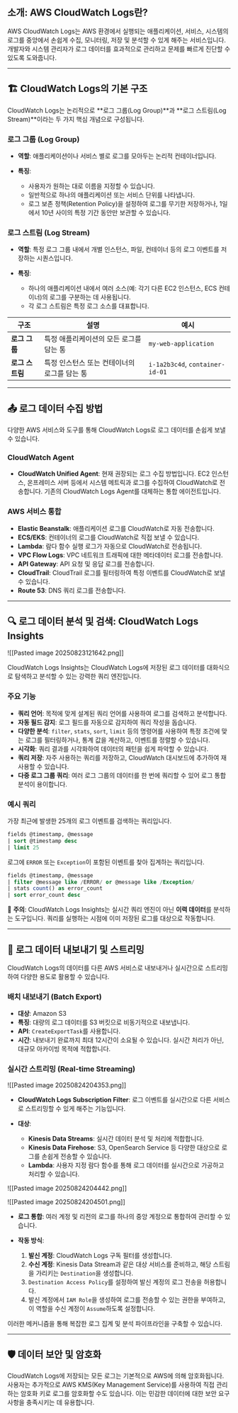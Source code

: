 ## 소개: AWS CloudWatch Logs란?

AWS CloudWatch Logs는 AWS 환경에서 실행되는 애플리케이션, 서비스, 시스템의 로그를 중앙에서 손쉽게 수집, 모니터링, 저장 및 분석할 수 있게 해주는 서비스입니다. 개발자와 시스템 관리자가 로그 데이터를 효과적으로 관리하고 문제를 빠르게 진단할 수 있도록 도와줍니다.

---

## 🏗️ CloudWatch Logs의 기본 구조

CloudWatch Logs는 논리적으로 **로그 그룹(Log Group)**과 **로그 스트림(Log Stream)**이라는 두 가지 핵심 개념으로 구성됩니다.

### 로그 그룹 (Log Group)

- **역할**: 애플리케이션이나 서비스 별로 로그를 모아두는 논리적 컨테이너입니다.
    
- **특징**:
    
    - 사용자가 원하는 대로 이름을 지정할 수 있습니다.
    - 일반적으로 하나의 애플리케이션 또는 서비스 단위를 나타냅니다.
    - 로그 보존 정책(Retention Policy)을 설정하여 로그를 무기한 저장하거나, 1일에서 10년 사이의 특정 기간 동안만 보관할 수 있습니다.

### 로그 스트림 (Log Stream)

- **역할**: 특정 로그 그룹 내에서 개별 인스턴스, 파일, 컨테이너 등의 로그 이벤트를 저장하는 시퀀스입니다.
    
- **특징**:
    
    - 하나의 애플리케이션 내에서 여러 소스(예: 각기 다른 EC2 인스턴스, ECS 컨테이너)의 로그를 구분하는 데 사용됩니다.
    - 각 로그 스트림은 특정 로그 소스를 대표합니다.

|구조|설명|예시|
|---|---|---|
|**로그 그룹**|특정 애플리케이션의 모든 로그를 담는 통|`my-web-application`|
|**로그 스트림**|특정 인스턴스 또는 컨테이너의 로그를 담는 통|`i-1a2b3c4d`, `container-id-01`|

---

## 📤 로그 데이터 수집 방법

다양한 AWS 서비스와 도구를 통해 CloudWatch Logs로 로그 데이터를 손쉽게 보낼 수 있습니다.

### CloudWatch Agent

- **CloudWatch Unified Agent**: 현재 권장되는 로그 수집 방법입니다. EC2 인스턴스, 온프레미스 서버 등에서 시스템 메트릭과 로그를 수집하여 CloudWatch로 전송합니다. 기존의 CloudWatch Logs Agent를 대체하는 통합 에이전트입니다.
    

### AWS 서비스 통합

- **Elastic Beanstalk**: 애플리케이션 로그를 CloudWatch로 자동 전송합니다.
- **ECS/EKS**: 컨테이너의 로그를 CloudWatch로 직접 보낼 수 있습니다.
- **Lambda**: 람다 함수 실행 로그가 자동으로 CloudWatch로 전송됩니다.
- **VPC Flow Logs**: VPC 네트워크 트래픽에 대한 메타데이터 로그를 전송합니다.
- **API Gateway**: API 요청 및 응답 로그를 전송합니다.
- **CloudTrail**: CloudTrail 로그를 필터링하여 특정 이벤트를 CloudWatch로 보낼 수 있습니다.
- **Route 53**: DNS 쿼리 로그를 전송합니다.

---

## 🔍 로그 데이터 분석 및 검색: CloudWatch Logs Insights

![[Pasted image 20250823121642.png]]

CloudWatch Logs Insights는 CloudWatch Logs에 저장된 로그 데이터를 대화식으로 탐색하고 분석할 수 있는 강력한 쿼리 엔진입니다.

### 주요 기능

- **쿼리 언어**: 목적에 맞게 설계된 쿼리 언어를 사용하여 로그를 검색하고 분석합니다.
- **자동 필드 감지**: 로그 필드를 자동으로 감지하여 쿼리 작성을 돕습니다.
- **다양한 분석**: `filter`, `stats`, `sort`, `limit` 등의 명령어를 사용하여 특정 조건에 맞는 로그를 필터링하거나, 통계 값을 계산하고, 이벤트를 정렬할 수 있습니다.
- **시각화**: 쿼리 결과를 시각화하여 데이터의 패턴을 쉽게 파악할 수 있습니다.
- **쿼리 저장**: 자주 사용하는 쿼리를 저장하고, CloudWatch 대시보드에 추가하여 재사용할 수 있습니다.
- **다중 로그 그룹 쿼리**: 여러 로그 그룹의 데이터를 한 번에 쿼리할 수 있어 로그 통합 분석이 용이합니다.

### 예시 쿼리

가장 최근에 발생한 25개의 로그 이벤트를 검색하는 쿼리입니다.

```SQL
fields @timestamp, @message
| sort @timestamp desc
| limit 25
```

로그에 `ERROR` 또는 `Exception`이 포함된 이벤트를 찾아 집계하는 쿼리입니다.

```SQL
fields @timestamp, @message
| filter @message like /ERROR/ or @message like /Exception/
| stats count() as error_count
| sort error_count desc
```

🚨 **주의**: CloudWatch Logs Insights는 실시간 쿼리 엔진이 아닌 **이력 데이터**를 분석하는 도구입니다. 쿼리를 실행하는 시점에 이미 저장된 로그를 대상으로 작동합니다.

---

## 🚚 로그 데이터 내보내기 및 스트리밍

CloudWatch Logs의 데이터를 다른 AWS 서비스로 내보내거나 실시간으로 스트리밍하여 다양한 용도로 활용할 수 있습니다.

### 배치 내보내기 (Batch Export)

- **대상**: Amazon S3
- **특징**: 대량의 로그 데이터를 S3 버킷으로 비동기적으로 내보냅니다.
- **API**: `CreateExportTask`를 사용합니다.
- **시간**: 내보내기 완료까지 최대 12시간이 소요될 수 있습니다. 실시간 처리가 아닌, 대규모 아카이빙 목적에 적합합니다.
    

### 실시간 스트리밍 (Real-time Streaming)

![[Pasted image 20250824204353.png]]

- **CloudWatch Logs Subscription Filter**: 로그 이벤트를 실시간으로 다른 서비스로 스트리밍할 수 있게 해주는 기능입니다.
    
- **대상**:
    
    - **Kinesis Data Streams**: 실시간 데이터 분석 및 처리에 적합합니다.
    - **Kinesis Data Firehose**: S3, OpenSearch Service 등 다양한 대상으로 로그를 손쉽게 전송할 수 있습니다.
    - **Lambda**: 사용자 지정 람다 함수를 통해 로그 데이터를 실시간으로 가공하고 처리할 수 있습니다.

![[Pasted image 20250824204442.png]]

![[Pasted image 20250824204501.png]]

- **로그 통합**: 여러 계정 및 리전의 로그를 하나의 중앙 계정으로 통합하여 관리할 수 있습니다.
    
- **작동 방식**:
    
    1. **발신 계정**: CloudWatch Logs 구독 필터를 생성합니다.
    2. **수신 계정**: Kinesis Data Stream과 같은 대상 서비스를 준비하고, 해당 스트림을 가리키는 `Destination`을 생성합니다.
    3. `Destination Access Policy`를 설정하여 발신 계정의 로그 전송을 허용합니다.
    4. 발신 계정에서 `IAM Role`을 생성하여 로그를 전송할 수 있는 권한을 부여하고, 이 역할을 수신 계정이 `Assume`하도록 설정합니다.

이러한 메커니즘을 통해 복잡한 로그 집계 및 분석 파이프라인을 구축할 수 있습니다.

---

## 🛡️ 데이터 보안 및 암호화

CloudWatch Logs에 저장되는 모든 로그는 기본적으로 AWS에 의해 암호화됩니다. 사용자는 추가적으로 AWS KMS(Key Management Service)를 사용하여 직접 관리하는 암호화 키로 로그를 암호화할 수도 있습니다. 이는 민감한 데이터에 대한 보안 요구사항을 충족시키는 데 유용합니다.